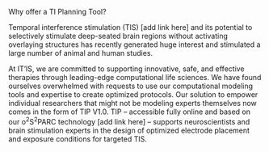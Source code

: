 Why offer a TI Planning Tool?

Temporal interference stimulation (TIS) [add link here] and its potential to selectively stimulate deep-seated brain regions without activating overlaying structures has recently generated huge interest and stimulated a large number of animal and human studies. 

At IT’IS, we are committed to supporting innovative, safe, and effective therapies through leading-edge computational life sciences. We have found ourselves overwhelmed with requests to use our computational modeling tools and expertise to create optimized protocols. Our solution to empower individual researchers that might not be modeling experts themselves now comes in the form of TIP V1.0. TIP – accessible fully online and based on our o<sup>2</sup>S<sup>2</sup>PARC technology [add link here] – supports neuroscientists and brain stimulation experts in the design of optimized electrode placement and exposure conditions for targeted TIS.

